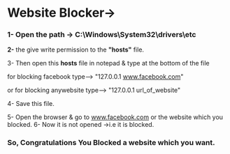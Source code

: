 # Website Blocker->

### **1-** Open the path ->  **C:\Windows\System32\drivers\etc**

**2-** the give write permission to the **"hosts"** file.

3- Then open this **hosts** file in notepad & type at the bottom of the file

for blocking facebook type-->   "127.0.0.1  www.facebook.com"

or for blocking anywebsite type--> "127.0.0.1  url_of_website"

4- Save this file.

5- Open the browser & go to www.facebook.com or the website which you 
blocked.
6- Now it is not opened ->i.e it is blocked.

### So, Congratulations You Blocked a website which you want.
 